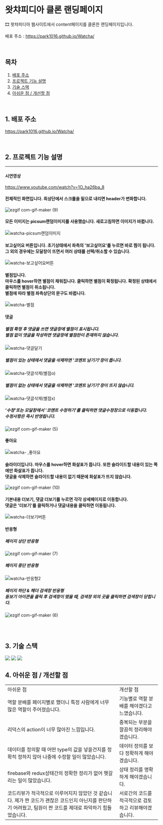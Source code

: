﻿# 왓챠피디아 클론 랜딩페이지

🎞 왓챠피디아 웹사이트에서 content페이지를 클론한 랜딩페이지입니다.

배포 주소 : https://park1016.github.io/Watcha/

<br>

## 목차

1. [배포 주소](#1)
2. [프로젝트 기능 설명](#2)
3. [기술 스택](#3)
4. [아쉬운 점 / 개선할 점](#4)

<br>

## 1. 배포 주소<a id="1"></a>

https://park1016.github.io/Watcha/

<br>

## 2. 프로젝트 기능 설명 <a id="2"></a>

<hr />

#### 시연영상
https://www.youtube.com/watch?v=1O_ha26ba_8


#### 전체적인 화면입니다. 최상단에서 스크롤을 밑으로 내리면 header가 변화합니다.
![ezgif com-gif-maker (9)](https://user-images.githubusercontent.com/76847993/137994019-42df282e-5b0c-478f-ac55-865d15b081b0.gif)

#### 모든 이미지는 picsum랜덤이미지를 사용했습니다. 새로고침하면 이미지가 바뀝니다.
![watcha-picsum랜덤이미지](https://user-images.githubusercontent.com/76847993/137989996-bd0c3970-920e-45d7-b901-f25372343a7e.gif)

#### 보고싶어요 버튼입니다. 초기상태에서 좌측의 '보고싶어요'를 누르면 바로 찜이 됩니다.<br/> 그 외의 경우에는 모달창이 뜨면서 여러 상태를 선택/취소할 수 있습니다.
![watcha-보고싶어요버튼](https://user-images.githubusercontent.com/76847993/137989932-97780bd1-1057-4266-99f9-8e82203fc25c.gif)

#### 별점입니다.<br />마우스를 hover하면 별점이 채워집니다. 클릭하면 별점이 확정됩니다. 확정된 상태에서 클릭하면 별점이 취소됩니다.<br/> 별점에 따라 별점 좌측상단의 문구도 바뀝니다.
![watcha-별점](https://user-images.githubusercontent.com/76847993/137990007-20146b90-169c-4d54-8e0c-9be1d75f64b2.gif)

#### 댓글

##### 별점 확정 후 댓글을 쓰면 댓글창에 별점이 표시됩니다.<br />별점 없이 댓글을 작성하면 댓글창에 별점란이 존재하지 않습니다.
![watcha-댓글달기](https://user-images.githubusercontent.com/76847993/137989895-3cf14fa5-c9a5-49db-9603-3f7ea3470875.gif)

##### 별점이 있는 상태에서 댓글을 삭제하면 '코멘트 남기기'창이 뜹니다.
![watcha-댓글삭제(별점o)](https://user-images.githubusercontent.com/76847993/137990028-1f062f46-1052-4f0d-b52b-3a8dc47df0f3.gif)

##### 별점이 없는 상태에서 댓글을 삭제하면 '코멘트 남기기'창이 뜨지 않습니다.
![watcha-댓글삭제(별점x)](https://user-images.githubusercontent.com/76847993/137990025-78ae2625-56c7-4d29-8447-ef710d4f0a54.gif)

##### '수정'또는 모달창에서 '코멘트 수정하기'를 클릭하면 댓글수정창으로 이동합니다.<br />수정사항은 즉시 반영됩니다.
![ezgif com-gif-maker (5)](https://user-images.githubusercontent.com/76847993/137991958-b27db372-b2b9-41f2-a10f-59a8a2eeb016.gif)

#### 좋아요
![watcha- ,좋아요](https://user-images.githubusercontent.com/76847993/137990001-a7d7e441-c681-4821-b65a-cc13601c0210.gif)

#### 슬라이더입니다. 마우스를 hover하면 화살표가 뜹니다. 또한 슬라이드할 내용이 있는 쪽에만 화살표가 뜹니다. <br/> 댓글을 삭제하면 슬라이드할 내용이 없기 때문에 화살표가 뜨지 않습니다. 
![ezgif com-gif-maker (10)](https://user-images.githubusercontent.com/76847993/137993589-b9013162-abcc-4f39-b5b4-a2bbe830ee5c.gif)

#### 기본내용 더보기, 댓글 더보기를 누르면 각각 상세페이지로 이동합니다. <br /> 댓글은 '더보기'를 클릭하거나 댓글내용을 클릭하면 이동됩니다.
![watcha-더보기버튼](https://user-images.githubusercontent.com/76847993/137990014-2a6f0a4e-d904-4957-81d9-8d60a65ac12b.gif)

#### 반응형
##### 페이지 상단 반응형
![ezgif com-gif-maker (7)](https://user-images.githubusercontent.com/76847993/137992661-6755142b-0feb-4a24-8a83-8367a7480015.gif)

##### 페이지 중단 반응형
![watcha-반응형2](https://user-images.githubusercontent.com/76847993/137990008-74c588a0-2813-48e1-8c06-573b3188f09d.gif)

##### 페이지 하단 & 헤더 검색창 반응형<br />돋보기 아이콘을 클릭 후 검색창이 떴을 때, 검색창 외의 곳을 클릭하면 검색창이 닫힙니다.
![ezgif com-gif-maker (6)](https://user-images.githubusercontent.com/76847993/137993131-3857331a-e406-4de9-bf37-a1233810e807.gif)


<br>
<br>

## 3. 기술 스택 <a id="3"></a>
<img src="https://img.shields.io/badge/HTML5-E34F26?style=for-the-badge&logo=html5&logoColor=black">
<img src="https://img.shields.io/badge/CSS3-1572B6?style=for-the-badge&logo=css3&logoColor=black">
<img src="https://img.shields.io/badge/JavaScript-F7DF1E?style=for-the-badge&logo=javascript&logoColor=black">

<br>

## 4. 아쉬운 점 / 개선할 점 <a id="4"></a>

<table class="table">
  <tr>
    <td class="title left">아쉬운 점</td>
    <td class="title right">개선할 점</td>
  </tr>
  <tr>
    <td>역할 분배를 페이지별로 했더니 특정 사람에게 너무 많은 역할이 주어졌습니다.</td>
    <td>기능별로 역할 분배를 해야겠다고 느꼈습니다.</td>
  </tr>
  <tr>
    <td>리덕스의 action이 너무 많아진 느낌입니다.</td>
    <td>중복되는 부분을 깔끔히 정리해야겠습니다.</td>
  </tr>
  <tr>
    <td>데이터를 정의할 때 어떤 type의 값을 넣을건지를 정확히 정하지 않아 나중에 수정할 일이 많았습니다.</td>
    <td>데이터 정의를 보다 정확하게 해야겠습니다.</td>
  </tr>
  <tr>
    <td>firebase와 redux상태간의 정확한 정리가 없어 헷갈리는 일이 많았습니다.	</td>
    <td>상태 정리를 명확하게 해야겠습니다.</td>
  </tr>
  <tr>
    <td>코드리뷰가 적극적으로 이루어지지 않았던 것 같습니다. 제가 짠 코드가 괜찮은 코드인지 아닌지를 판단하기 어려웠고, 팀원이 짠 코드를 제대로 파악하기 힘들었습니다.</td>
    <td>서로간의 코드를 적극적으로 검토하고 리뷰해야겠습니다.</td>
  </tr>
